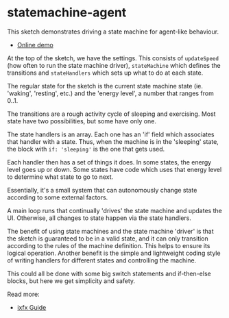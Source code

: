 # statemachine-agent

This sketch demonstrates driving a state machine for agent-like behaviour.

* [Online demo](https://demos.ixfx.fun/flow/statemachine-regions/)
  
At the top of the sketch, we have the settings. This consists of `updateSpeed` (how often to run the state machine driver), `stateMachine` which defines the transitions and `stateHandlers` which sets up what to do at each state.

The regular state for the sketch is the current state machine state (ie. 'waking', 'resting', etc.) and the 'energy level', a number that ranges from 0..1.

The transitions are a rough activity cycle of sleeping and exercising. Most state have two possibilities, but some have only one.

The state handlers is an array. Each one has an 'if' field which associates that handler with a state. Thus, when the machine is in the 'sleeping' state, the block with `if: 'sleeping'` is the one that gets used.

Each handler then has a set of things it does. In some states, the energy level goes up or down. Some states have code which uses that energy level to determine what state to go to next.

Essentially, it's a small system that can autonomously change state according to some external factors.

A main loop runs that continually 'drives' the state machine and updates the UI. Otherwise, all changes to state happen via the state handlers.

The benefit of using state machines and the state machine 'driver' is that the sketch is guaranteed to be in a valid state, and it can only transition according to the rules of the machine definition. This helps to ensure its logical operation. Another benefit is the simple and lightweight coding style of writing handlers for different states and controlling the machine.

This could all be done with some big switch statements and if-then-else blocks, but here we get simplicity and safety.

Read more:
* [ixfx Guide](https://ixfx.fun/flow/state-machine/driver/)
